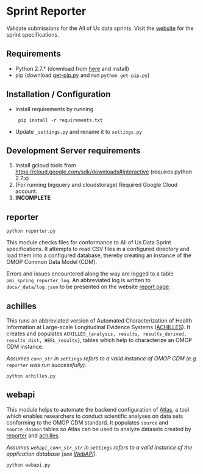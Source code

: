# Sprint Reporter

Validate submissions for the All of Us data sprints. Visit the [website](https://cumc-dbmi.github.io/pmi_sprint_reporter/) for the sprint specifications.

## Requirements

 * Python 2.7.* (download from [here](https://www.python.org/downloads/) and install)
 * pip (download [get-pip.py](https://bootstrap.pypa.io/get-pip.py) and run `python get-pip.py`)

## Installation / Configuration

 * Install requirements by running
 
        pip install -r requirements.txt
 
 * Update `_settings.py` and rename it to `settings.py`

## Development Server requirements

1. Install gcloud tools from  https://cloud.google.com/sdk/downloads#interactive (requires python 2.7.x)
2. (For running bigquery and cloudstorage) Required Google Cloud account.
3. **INCOMPLETE**

 
## reporter

    python reporter.py

This module checks files for conformance to All of Us Data Sprint specifications. It attempts to read CSV files in a configured directory and load them into a configured database, thereby creating an instance of the OMOP Common Data Model (CDM).

Errors and issues encountered along the way are logged to a table `pmi_spring_reporter_log`. An abbreviated log is written to `docs/_data/log.json` to be presented on the website [report page](https://cumc-dbmi.github.io/pmi_sprint_reporter/report.html).

## achilles

This runs an abbreviated version of Automated Characterization of Health Information at Large-scale Longitudinal Evidence Systems ([ACHILLES](http://www.ohdsi.org/analytic-tools/achilles-for-data-characterization/)). It creates and populates `ACHILLES_{analysis, results, results_derived, results_dist, HEEL_results}`, tables which help to characterize an OMOP CDM instance.

*Assumes `conn_str` in `settings` refers to a valid instance of OMOP CDM (e.g. `reporter` was run successfully).*

    python achilles.py

## webapi

This module helps to automate the backend configuration of [Atlas](http://www.ohdsi.org/web/wiki/doku.php?id=documentation:software:atlas), a tool which enables researchers to conduct scientific analyses on data sets conforming to the OMOP CDM standard. It populates `source` and `source_daimon` tables so Atlas can be used to analyze datasets created by [reporter](#reporter) and [achilles](#achilles).

*Assumes `webapi_conn_str_str` in `settings` refers to a valid instance of the application database (see [WebAPI](https://github.com/OHDSI/WebAPI)).*

    python webapi.py
